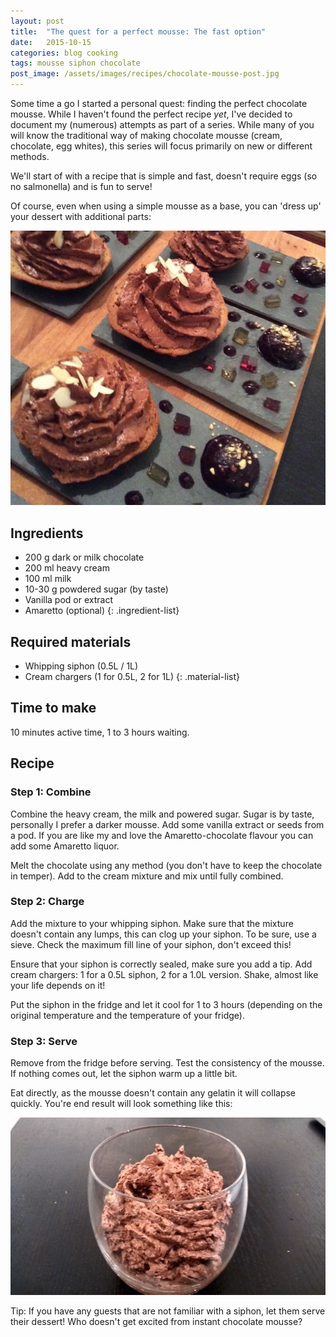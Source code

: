 ```yaml
---
layout: post
title:  "The quest for a perfect mousse: The fast option"
date:   2015-10-15
categories: blog cooking
tags: mousse siphon chocolate
post_image: /assets/images/recipes/chocolate-mousse-post.jpg
---
```


Some time a go I started a personal quest: finding the perfect chocolate mousse. While I haven't found the perfect recipe *yet*, I've decided to document my (numerous) attempts as part of a series. While many of you will know the traditional way of making chocolate mousse (cream, chocolate, egg whites), this series will focus primarily on new or different methods.

We'll start of with a recipe that is simple and fast, doesn't require eggs (so no salmonella) and is fun to serve!

Of course, even when using a simple mousse as a base, you can 'dress up' your dessert with additional parts:

![Chocolate mousse, garnished with a bonbon of Port-berry puree, blocks of Amaretto and Ruby Port gel, coulis from berry juice, served in a almond basket.](/assets/images/recipes/chocolate-mousse-1.jpg)

## Ingredients

- 200 g dark or milk chocolate
- 200 ml heavy cream
- 100 ml milk
- 10-30 g powdered sugar (by taste)
- Vanilla pod or extract
- Amaretto (optional)
{: .ingredient-list}

## Required materials

- Whipping siphon (0.5L / 1L)
- Cream chargers (1 for 0.5L, 2 for 1L)
{: .material-list}

## Time to make

10 minutes active time, 1 to 3 hours waiting.

## Recipe

### Step 1: Combine

Combine the heavy cream, the milk and powered sugar. Sugar is by taste, personally I prefer a darker mousse. Add some vanilla extract or seeds from a pod. If you are like my and love the Amaretto-chocolate flavour you can add some Amaretto liquor.

Melt the chocolate using any method (you don't have to keep the chocolate in temper). Add to the cream mixture and mix until fully combined.

### Step 2: Charge

Add the mixture to your whipping siphon. Make sure that the mixture doesn't contain any lumps, this can clog up your siphon. To be sure, use a sieve. Check the maximum fill line of your siphon, don't exceed this!

Ensure that your siphon is correctly sealed, make sure you add a tip. Add cream chargers: 1 for a 0.5L siphon, 2 for a 1.0L version. Shake, almost like your life depends on it!

Put the siphon in the fridge and let it cool for 1 to 3 hours (depending on the original temperature and the temperature of your fridge).

### Step 3: Serve

Remove from the fridge before serving. Test the consistency of the mousse. If nothing comes out, let the siphon warm up a little bit.

Eat directly, as the mousse doesn't contain any gelatin it will collapse quickly. You're end result will look something like this:

![Chocolate mousse, with amaretto and vanilla flavour.](/assets/images/recipes/chocolate-mousse-2.jpg)

Tip: If you have any guests that are not familiar with a siphon, let them serve their dessert! Who doesn't get excited from instant chocolate mousse?

